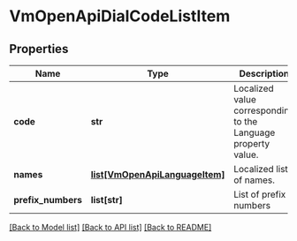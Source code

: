 # VmOpenApiDialCodeListItem

## Properties
Name | Type | Description | Notes
------------ | ------------- | ------------- | -------------
**code** | **str** | Localized value corresponding to the Language property value. | [optional] 
**names** | [**list[VmOpenApiLanguageItem]**](VmOpenApiLanguageItem.md) | Localized list of names. | [optional] 
**prefix_numbers** | **list[str]** | List of prefix numbers | [optional] 

[[Back to Model list]](../README.md#documentation-for-models) [[Back to API list]](../README.md#documentation-for-api-endpoints) [[Back to README]](../README.md)


